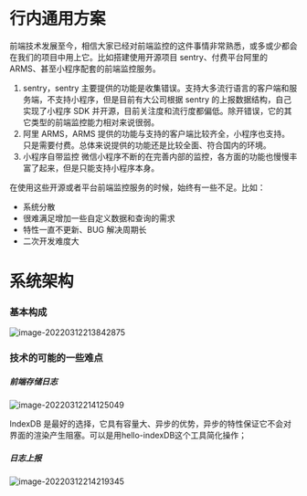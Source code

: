 # 行内通用方案

前端技术发展至今，相信大家已经对前端监控的这件事情非常熟悉，或多或少都会在我们的项目中用上它。比如搭建使用开源项目 sentry、付费平台阿里的 ARMS、甚至小程序配套的前端监控服务。

1. sentry，sentry 主要提供的功能是收集错误。支持大多流行语言的客户端和服务端，不支持小程序，但是目前有大公司根据 sentry 的上报数据结构，自己实现了小程序 SDK 并开源，目前关注度和流行度都偏低。除开错误，它的其它类型的前端监控能力相对来说很弱。
2. 阿里 ARMS，ARMS 提供的功能与支持的客户端比较齐全，小程序也支持。只是需要付费。总体来说提供的功能还是比较全面、符合国内的环境。
3. 小程序自带监控 微信小程序不断的在完善内部的监控，各方面的功能也慢慢丰富了起来，但是只能支持小程序本身。

在使用这些开源或者平台前端监控服务的时候，始终有一些不足。比如：

- 系统分散
- 很难满足增加一些自定义数据和查询的需求
- 特性一直不更新、BUG 解决周期长
- 二次开发难度大

# 系统架构

### 基本构成

![image-20220312213842875](https://chenjing-oss.oss-cn-hangzhou.aliyuncs.com/typora/image-20220312213842875.png)

### 技术的可能的一些难点

##### 前端存储日志

![image-20220312214125049](https://chenjing-oss.oss-cn-hangzhou.aliyuncs.com/typora/image-20220312214125049.png)

IndexDB 是最好的选择，它具有容量大、异步的优势，异步的特性保证它不会对界面的渲染产生阻塞。可以是用hello-indexDB这个工具简化操作；

##### 日志上报

![image-20220312214219345](https://chenjing-oss.oss-cn-hangzhou.aliyuncs.com/typora/image-20220312214219345.png)